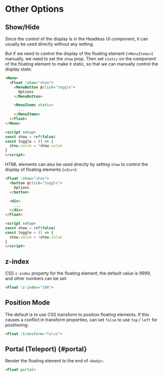 # Other Options

## Show/Hide

Since the control of the display is in the Headless UI component, it can usually be used directly without any setting.

But if we need to control the display of the floating element (`<MenuItems>`) manually, we need to set the `show` prop. Then set `static` on the component of the floating element to make it static, so that we can manually control the display state:

```html
<Menu>
  <Float :show="show">
    <MenuButton @click="toggle">
      Options
    </MenuButton>

    <MenuItems static>
      ...
    </MenuItems>
  </Float>
</Menu>

<script setup>
const show = ref(false)
const toggle = () => {
  show.value = !show.value
}
</script>
```

HTML elements can also be used directly by setting `show` to control the display of floating elements (`<div>`):

```html
<Float :show="show">
  <button @click="toggle">
    Options
  </button>

  <div>
    ...
  </div>
</Float>

<script setup>
const show = ref(false)
const toggle = () => {
  show.value = !show.value
}
</script>
```

## z-index

CSS `z-index` property for the floating element, the default value is 9999, and other numbers can be set:

```html
<Float :z-index="100">
```

## Position Mode

The default is to use CSS transform to position floating elements. If this causes a conflict in transform properties, can set `false` to use `top` / `left` for positioning:

```html
<Float :transform="false">
```

## Portal (Teleport) {#portal}

Render the floating element to the end of `<body>`:

```html
<Float portal>
```
